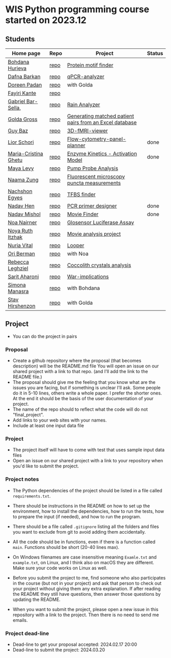 # WIS Python programming course started on 2023.12


## Students

| Home page | Repo | Project | Status |
| --------- | ---- | ------- | ------ |
| [Bohdana Hurieva](https://bodya-huri.github.io/)       | [repo](https://github.com/Bodya-Huri/Bodya-Huri.github.io)           | [Protein motif finder](https://github.com/Bodya-Huri/AlphaFoldMotif) | |
| [Dafna Barkan](https://dafnabarkan.github.io/)         | [repo](https://github.com/DafnaBarkan/DafnaBarkan.github.io)         | [qPCR-analyzer](https://github.com/DafnaBarkan/qPCR-analyzer/) | |
| [Doreen Padan](https://doreenpa.github.io/)            | [repo](https://github.com/doreenpa/doreenpa.github.io)               | with Golda | |
| [Fayiri Kante](https://fayirikante.github.io/)         | [repo](https://github.com/fayirikante/fayirikante.github.io)         |  | |
| [Gabriel Bar-Sella,](https://gavrielbs.github.io/)     | [repo](https://github.com/gavrielbs/gavrielbs.github.io)             | [Rain Analyzer](https://github.com/gavrielbs/RainAnalyzer) | |
| [Golda Gross](https://goldahg.github.io/)              | [repo](https://github.com/goldahg/goldahg.github.io)                 | [Generating matched patient pairs from an Excel database](https://github.com/goldahg/Generating-matched-patient-pairs-from-an-Excel-database/) | |
| [Guy Baz](https://g-s-baz.github.io/)                  | [repo](https://github.com/g-s-baz/g-s-baz.github.io)                 | [3D-fMRI-viewer](https://github.com/G-S-Baz/3D-fMRI-viewer) | |
| [Lior Schori](https://schoril.github.io/)              | [repo](https://github.com/schoril/schoril.github.io)                 | [Flow-cytometry-panel-planner](https://github.com/schoril/Flow-cytometry-panel-planner) | done |
| [Maria-Cristina Ghetu](https://mcghetu.github.io/)     | [repo](https://github.com/MCGhetu/mcghetu.github.io)                 | [Enzyme Kinetics - Activation Model](https://github.com/MCGhetu/Enzyme-Kinetics---Activation-Model) | done |
| [Maya Levy](https://mayalevy2.github.io/)              | [repo](https://github.com/MayaLevy2/Mayalevy2.github.io)             | [Pump Probe Analysis](https://github.com/MayaLevy2/Pump-Probe-Analysis) | |
| [Naama Zung](https://naamazung.github.io/)             | [repo](https://github.com/NaamaZung/naamazung.github.io)             | [Fluorescent microscopy puncta measurements](https://github.com/NaamaZung/fluorescent-microscopy-puncta-measurements) | |
| [Nachshon Egyes](https://nachshon-egyes.github.io/)    | [repo](https://github.com/nachshon-egyes/nachshon-egyes.github.io)   | [TFBS finder](https://github.com/nachshon-egyes/TFBS_finder) | |
| [Nadav Hen](https://nadavhen.github.io/)               | [repo](https://github.com/nadavhen/nadavhen.github.io)               | [PCR primer designer](https://github.com/nadavhen/PCR-primer-designer) | done |
| [Nadav Mishol](https://nadavmishol.github.io/)         | [repo](https://github.com/NadavMishol/nadavmishol.github.io)         | [Movie Finder](https://github.com/NadavMishol/MovieFinder) | done |
| [Noa Nairner](https://noanai.github.io/)               | [repo](https://github.com/NoaNai/NoaNai.github.io)                   | [Glosensor Luciferase Assay](https://github.com/NoaNai/Glosensor_assay_analysis) | |
| [Noya Ruth Itzhak](https://noyarui.github.io/)         | [repo](https://github.com/noyarui/noyarui.github.io)                 | [Movie analysis project](https://github.com/noyarui/Movie-analysis-project) | |
| [Nuria Vital](https://nuriavital.github.io/)           | [repo](https://github.com/NuriaVital/NuriaVital.github.io)           | [Looper](https://github.com/NuriaVital/Looper) | |
| [Ori Berman](https://ori1992.github.io/)               | [repo](https://github.com/ori1992/ori1992.github.io)                 | with Noa | |
| [Rebecca Leghziel](https://rebeccaleghziel.github.io/) | [repo](https://github.com/rebeccaleghziel/rebeccaleghziel.github.io) | [Coccolith crystals analysis](https://github.com/rebeccaleghziel/Coccolith-analysis) | |
| [Sarit Aharoni](https://saritaharoni.github.io/)       | [repo](https://github.com/saritaharoni/saritaharoni.github.io)       | [War-implications](https://github.com/saritaharoni/War-implications) | |
| [Simona Manasra](https://mlkndt.github.io/)            | [repo](https://github.com/mlkndt/mlkndt.github.io)                   | with Bohdana | |
| [Stav Hirshenzon](https://stavhir.github.io/)          | [repo](https://github.com/stavhir/stavhir.github.io)                 | with Golda | |


## Project

* You can do the project in pairs

### Proposal

* Create a github repository where the proposal (that becomes description) will be the README.md file You will open an issue on our shared project with a  link to that repo. (and I'll add the link to the README file.)
* The proposal should give me the feeling that you know what are the issues you are facing, but if something is unclear I'll ask. Some people do it in 5-10 lines, others write a whole paper. I prefer the shorter ones. At the end it should be the basis of the user documentation of your project.
* The name of the repo should to reflect what the code will do not "final_project".
* Add links to your web sites with your names.
* Include at least one input data file


### Project

* The project itself will have to come with test that uses sample input data files
* Open an issue on our shared project with a link to your repository when you'd like to submit the project.

### Project notes

* The Python dependencies of the project should be listed in a file called `requirements.txt`.
* There should be instructions in the README on how to set up the environment, how to install the dependencies, how to run the tests, how to prepare the input (if needed), and how to run the program.
* There should be a file called `.gitignore` listing all the folders and files you want to exclude from git to avoid adding them accidentally.
* All the code should be in functions, even if there is a function called `main`. Functions should be short (20-40 lines max).
* On Windows filenames are case insensitive meaning `Examle.txt` and `example.txt`, on Linux, and I think also on macOS they are different. Make sure your code works on Linux as well.

* Before you submit the project to me, find someone who also participates in the course (but not in your project) and ask that person to check out your project without giving them any extra explanation. If after reading the README they still have questions, then answer those questions by updating the README.
* When you want to submit the project, please open a new issue in this repository with a link to the project. Then there is no need to send me emails.


### Project dead-line

* Dead-line to get your proposal accepted: 2024.02.17 20:00
* Dead-line to submit the project: 2024.03.20


